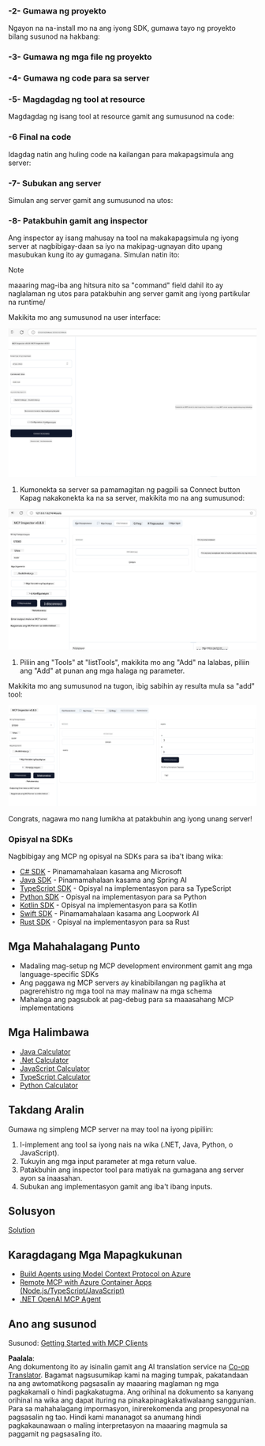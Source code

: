 <!--
CO_OP_TRANSLATOR_METADATA:
{
  "original_hash": "262e6e510f0c3fe1e36180eadcd67c33",
  "translation_date": "2025-06-02T17:42:27+00:00",
  "source_file": "03-GettingStarted/01-first-server/README.md",
  "language_code": "tl"
}
-->
### -2- Gumawa ng proyekto

Ngayon na na-install mo na ang iyong SDK, gumawa tayo ng proyekto bilang susunod na hakbang:

### -3- Gumawa ng mga file ng proyekto

### -4- Gumawa ng code para sa server

### -5- Magdagdag ng tool at resource

Magdagdag ng isang tool at resource gamit ang sumusunod na code:

### -6 Final na code

Idagdag natin ang huling code na kailangan para makapagsimula ang server:

### -7- Subukan ang server

Simulan ang server gamit ang sumusunod na utos:

### -8- Patakbuhin gamit ang inspector

Ang inspector ay isang mahusay na tool na makakapagsimula ng iyong server at nagbibigay-daan sa iyo na makipag-ugnayan dito upang masubukan kung ito ay gumagana. Simulan natin ito:

> [!NOTE]
> maaaring mag-iba ang hitsura nito sa "command" field dahil ito ay naglalaman ng utos para patakbuhin ang server gamit ang iyong partikular na runtime/

Makikita mo ang sumusunod na user interface:

![Connect](../../../../translated_images/connect.141db0b2bd05f096fb1dd91273771fd8b2469d6507656c3b0c9df4b3c5473929.tl.png)

1. Kumonekta sa server sa pamamagitan ng pagpili sa Connect button  
  Kapag nakakonekta ka na sa server, makikita mo na ang sumusunod:

  ![Connected](../../../../translated_images/connected.73d1e042c24075d386cacdd4ee7cd748c16364c277d814e646ff2f7b5eefde85.tl.png)

1. Piliin ang "Tools" at "listTools", makikita mo ang "Add" na lalabas, piliin ang "Add" at punan ang mga halaga ng parameter.

  Makikita mo ang sumusunod na tugon, ibig sabihin ay resulta mula sa "add" tool:

  ![Result of running add](../../../../translated_images/ran-tool.a5a6ee878c1369ec1e379b81053395252a441799dbf23416c36ddf288faf8249.tl.png)

Congrats, nagawa mo nang lumikha at patakbuhin ang iyong unang server!

### Opisyal na SDKs

Nagbibigay ang MCP ng opisyal na SDKs para sa iba't ibang wika:
- [C# SDK](https://github.com/modelcontextprotocol/csharp-sdk) - Pinamamahalaan kasama ang Microsoft
- [Java SDK](https://github.com/modelcontextprotocol/java-sdk) - Pinamamahalaan kasama ang Spring AI
- [TypeScript SDK](https://github.com/modelcontextprotocol/typescript-sdk) - Opisyal na implementasyon para sa TypeScript
- [Python SDK](https://github.com/modelcontextprotocol/python-sdk) - Opisyal na implementasyon para sa Python
- [Kotlin SDK](https://github.com/modelcontextprotocol/kotlin-sdk) - Opisyal na implementasyon para sa Kotlin
- [Swift SDK](https://github.com/modelcontextprotocol/swift-sdk) - Pinamamahalaan kasama ang Loopwork AI
- [Rust SDK](https://github.com/modelcontextprotocol/rust-sdk) - Opisyal na implementasyon para sa Rust

## Mga Mahahalagang Punto

- Madaling mag-setup ng MCP development environment gamit ang mga language-specific SDKs
- Ang paggawa ng MCP servers ay kinabibilangan ng paglikha at pagrerehistro ng mga tool na may malinaw na mga schema
- Mahalaga ang pagsubok at pag-debug para sa maaasahang MCP implementations

## Mga Halimbawa

- [Java Calculator](../samples/java/calculator/README.md)
- [.Net Calculator](../../../../03-GettingStarted/samples/csharp)
- [JavaScript Calculator](../samples/javascript/README.md)
- [TypeScript Calculator](../samples/typescript/README.md)
- [Python Calculator](../../../../03-GettingStarted/samples/python)

## Takdang Aralin

Gumawa ng simpleng MCP server na may tool na iyong pipiliin:
1. I-implement ang tool sa iyong nais na wika (.NET, Java, Python, o JavaScript).
2. Tukuyin ang mga input parameter at mga return value.
3. Patakbuhin ang inspector tool para matiyak na gumagana ang server ayon sa inaasahan.
4. Subukan ang implementasyon gamit ang iba't ibang inputs.

## Solusyon

[Solution](./solution/README.md)

## Karagdagang Mga Mapagkukunan

- [Build Agents using Model Context Protocol on Azure](https://learn.microsoft.com/azure/developer/ai/intro-agents-mcp)
- [Remote MCP with Azure Container Apps (Node.js/TypeScript/JavaScript)](https://learn.microsoft.com/samples/azure-samples/mcp-container-ts/mcp-container-ts/)
- [.NET OpenAI MCP Agent](https://learn.microsoft.com/samples/azure-samples/openai-mcp-agent-dotnet/openai-mcp-agent-dotnet/)

## Ano ang susunod

Susunod: [Getting Started with MCP Clients](/03-GettingStarted/02-client/README.md)

**Paalala**:  
Ang dokumentong ito ay isinalin gamit ang AI translation service na [Co-op Translator](https://github.com/Azure/co-op-translator). Bagamat nagsusumikap kami na maging tumpak, pakatandaan na ang awtomatikong pagsasalin ay maaaring maglaman ng mga pagkakamali o hindi pagkakatugma. Ang orihinal na dokumento sa kanyang orihinal na wika ang dapat ituring na pinakapinagkakatiwalaang sanggunian. Para sa mahahalagang impormasyon, inirerekomenda ang propesyonal na pagsasalin ng tao. Hindi kami mananagot sa anumang hindi pagkakaunawaan o maling interpretasyon na maaaring magmula sa paggamit ng pagsasaling ito.